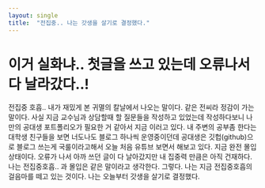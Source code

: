 ```yaml
---
layout: single
title:  "전집중.. 나는 갓생을 살기로 결정했다."
---
```

# 이거 실화냐.. 첫글을 쓰고 있는데 오류나서 다 날라갔다..!

전집중 호흡.. 내가 재밌게 본 귀멸의 칼날에서 나오는 말이다.
같은 전씨라 정감이 가는 말이다.
사실 지금 교수님과 상담할때 할 질문들을 작성하고 있었는데 작성하다보니
나만의 공대생 포트폴리오가 필요한 거 같아서 지금 이러고 있다.
내 주변의 공부좀 한다는 대학생 친구들을 보면 너도나도 블로그 하나씩 운영중이던데
공대생은 깃헙(github)으로 블로그 쓰는게 국룰이라고해서 오늘 처음 유튜브 보면서 해보고 있다.
지금 완전 몰입상태이다. 오류가 나서 아까 쓰던 글이 다 날아갔지만 내 집중력 만큼은 아직 건재하다.
나는 전집중호흡.. 과 몰입은 같은 말이라고 생각한다. 그렇다. 나는 지금 전집중호흡의 걸음마를 떼고 있는 것이다. 
나는 오늘부터 갓생을 살기로 결정했다.
